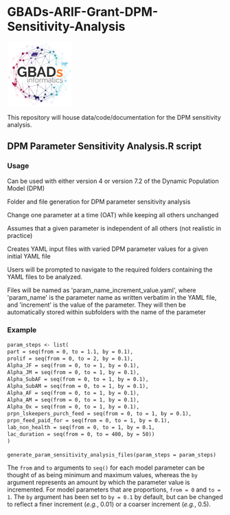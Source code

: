 # GBADs-ARIF-Grant-DPM-Sensitivity-Analysis #

<img src= "https://github.com/GBADsInformatics/GBADsDPM.R/blob/main/img/GBADs.png" width="150">

This repository will house data/code/documentation for the DPM sensitivity analysis.

## DPM Parameter Sensitivity Analysis.R script ##

### Usage ###

Can be used with either version 4 or version 7.2 of the Dynamic Population Model (DPM)

Folder and file generation for DPM parameter sensitivity analysis

Change one parameter at a time (OAT) while keeping all others unchanged

Assumes that a given parameter is independent of all others (not realistic in practice)

Creates YAML input files with varied DPM parameter values for a given initial YAML file

Users will be prompted to navigate to the required folders containing the YAML files to be analyzed.

Files will be named as 'param_name_increment_value.yaml', where 'param_name' is the parameter name as written verbatim in the YAML file, and 'increment' 
is the value of the parameter. They will then be automatically stored within subfolders with the name of the parameter

### Example ###

    param_steps <- list(
    part = seq(from = 0, to = 1.1, by = 0.1),
    prolif = seq(from = 0, to = 2, by = 0.1),
    Alpha_JF = seq(from = 0, to = 1, by = 0.1),
    Alpha_JM = seq(from = 0, to = 1, by = 0.1),
    Alpha_SubAF = seq(from = 0, to = 1, by = 0.1),
    Alpha_SubAM = seq(from = 0, to = 1, by = 0.1),
    Alpha_AF = seq(from = 0, to = 1, by = 0.1),
    Alpha_AM = seq(from = 0, to = 1, by = 0.1),
    Alpha_Ox = seq(from = 0, to = 1, by = 0.1),
    prpn_lskeepers_purch_feed = seq(from = 0, to = 1, by = 0.1),
    prpn_feed_paid_for = seq(from = 0, to = 1, by = 0.1),
    lab_non_health = seq(from = 0, to = 1, by = 0.1,
    lac_duration = seq(from = 0, to = 400, by = 50))
    )

    generate_param_sensitivity_analysis_files(param_steps = param_steps)

The `from` and `to` arguments to `seq()` for each model parameter can be thought of as being minimum and maximum values, whereas the `by` argument represents an amount by which the parameter value is incremented. For model parameters that are proportions, `from = 0` and `to = 1`. The `by` argument has been set to `by = 0.1` by default, but can be changed to reflect a finer increment (*e.g.*, 0.01) or a coarser increment (*e.g.*, 0.5).

